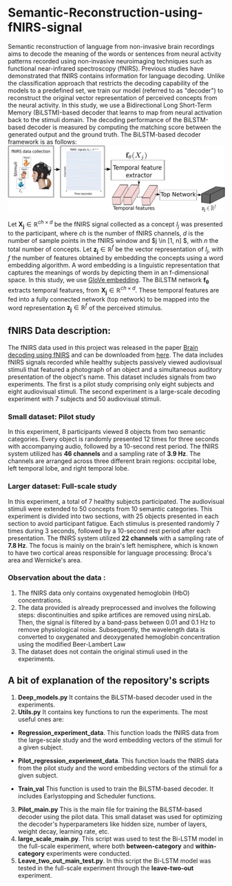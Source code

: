 # Semantic-Reconstruction-using-fNIRS-signal
Semantic reconstruction of language from non-invasive brain recordings aims to decode the meaning of the words or sentences from neural activity patterns recorded using non-invasive neuroimaging techniques such as functional near-infrared spectroscopy (fNIRS). Previous studies have demonstrated that fNIRS contains information for language decoding. Unlike the classification approach that restricts the decoding capability of the models to a predefined set, we train our  model (referred to as "decoder")  to reconstruct the original vector representation of perceived concepts from the neural activity. In this study, we use a Bidirectional Long Short-Term Memory (BiLSTM)-based decoder that learns to map from neural activation back to the stimuli domain. The decoding performance of the BiLSTM-based decoder is measured by computing the matching score between the generated output and the ground truth.
The BiLSTM-based decoder framework is as follows:  ![BiLSTM based decoder framework](https://github.com/sposso/Semantic-Reconstruction-using-fNIRS-signal/blob/main/lstm_decoder.png)

Let $\mathbf{X_{j}}\in \mathbb{R}^{ch\times d}$ be the fNIRS signal collected as a concept $I_{j}$ was presented to the participant, where $ch$ is the number of fNIRS channels, $d$ is the number of sample points in the fNIRS window and $j \in [1, n] $, with $n$ the total number of concepts. Let $\mathbf{z_{j}}\in \mathbb{R}^{f}$ be the vector representation of $I_{j}$, with $f$ the number of features obtained by embedding the concepts using a word embedding algorithm. A word embedding is a linguistic representation that captures the meanings of words by depicting them in an f-dimensional space. In this study, we use [GloVe embedding](https://nlp.stanford.edu/projects/glove/). The BiLSTM network $\mathbf{f_{\theta}}$  extracts temporal features, from $\mathbf{X_{j}}\in \mathbb{R}^{ch\times d}$. These temporal features are fed into a fully connected network (top network) to be mapped into the word representation $\mathbf{z_{j}}\in \mathbb{R}^{f}$ of the perceived stimulus.

## fNIRS Data description: 

The fNIRS data used in this project was released in the paper [Brain decoding using fNIRS](https://ojs.aaai.org/index.php/AAAI/article/view/17493) and can be downloaded from [here](https://github.com/caolusg/decoding_fnirs). The data includes fNIRS signals recorded while healthy subjects passively viewed audiovisual stimuli that featured a photograph of an object and a simultaneous auditory presentation of the object's name. This dataset includes signals from two experiments. The first is a pilot study comprising only eight subjects and eight audiovisual stimuli. The second experiment is a large-scale decoding experiment with 7 subjects and 50  audiovisual stimuli. 

### Small dataset: Pilot study 

In this experiment, 8 participants viewed 8 objects from two semantic categories. Every object is randomly presented 12 times for three seconds with accompanying audio, followed by a 10-second rest period. The fNIRS system utilized has  **46 channels** and a sampling rate of **3.9 Hz**. The channels are arranged across three different brain regions: occipital lobe, left temporal lobe, and right temporal lobe. 


### Larger dataset: Full-scale study

In this experiment, a total of 7 healthy subjects participated. The audiovisual stimuli were extended to 50 concepts from 10 semantic categories. This experiment is divided into two sections, with 25 objects presented in each section to avoid participant fatigue. Each stimulus is presented randomly 7 times during 3 seconds, followed by a 10-second rest period after each presentation. The fNIRS system utilized **22 channels** with a sampling rate of **7.8 Hz**. The focus is mainly on the brain's left hemisphere, which is known to have two cortical areas responsible for language processing: Broca's area and Wernicke's area.

### Observation about the data :
1. The fNIRS data only contains oxygenated hemoglobin (HbO) concentrations.
2. The data provided is already preprocessed and involves the following steps: discontinuities and spike artifices are removed using nirsLab. Then, the signal is filtered by a band-pass between 0.01 and 0.1 Hz to remove physiological noise. Subsequently, the wavelength data is converted to oxygenated and deoxygenated hemoglobin concentration using the modified Beer-Lambert Law
3. The dataset does not contain the original stimuli used in the experiments.


## A bit of explanation of the repository's scripts


1. **Deep_models.py** It contains the BiLSTM-based decoder used in the experiments. 
2. **Utils.py** It contains key  functions  to run the experiments. The most useful ones are:
  - **Regression_experiment_data**. This function loads the fNIRS  data from the large-scale study and the word embedding vectors of the stimuli for a given subject.
  + **Pilot_regression_experiment_data**. This function loads the fNIRS data from the pilot study and the word embedding vectors of the stimuli for a given subject.
  * **Train_val** This function is used to train the BiLSTM-based decoder. It includes Earlystopping and Scheduler functions.
3. **Pilot_main.py** This is the main file for training the BiLSTM-based decoder using the pilot data.  This small dataset was used for optimizing  the decoder's hyperparameters  like hidden size, number of layers, weight decay, learning rate, etc.
4. **large_scale_main.py**. This script was used to test the Bi-LSTM model in the full-scale experiment, where both **between-category** and **within-category** experiments were conducted.
5. **Leave_two_out_main_test.py**. In this script the Bi-LSTM model was tested in the full-scale experiment through the  **leave-two-out** experiment.
   











